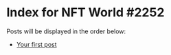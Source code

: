 # Index for NFT World #2252
Posts will be displayed in the order below:

- [Your first post](./001-first.md)

